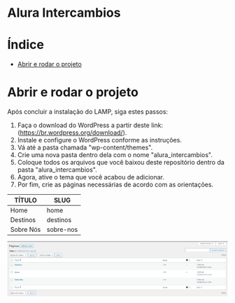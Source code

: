 # Alura Intercambios

# Índice
* [Abrir e rodar o projeto](#Abrir-e-rodar-o-projeto)

# Abrir e rodar o projeto

Após concluir a instalação do LAMP, siga estes passos:

1. Faça o download do WordPress a partir deste link: (https://br.wordpress.org/download/).
2. Instale e configure o WordPress conforme as instruções.
3. Vá até a pasta chamada "wp-content/themes".
4. Crie uma nova pasta dentro dela com o nome "alura_intercambios".
5. Coloque todos os arquivos que você baixou deste repositório dentro da pasta "alura_intercambios".
6. Agora, ative o tema que você acabou de adicionar.
7. Por fim, crie as páginas necessárias de acordo com as orientações.

| **TÍTULO**| **SLUG** |
| --------- | -------- |
| Home      | home     |
| Destinos  | destinos |
| Sobre Nós | sobre-nos|

![paginas](imagens/readme/paginas.webp)